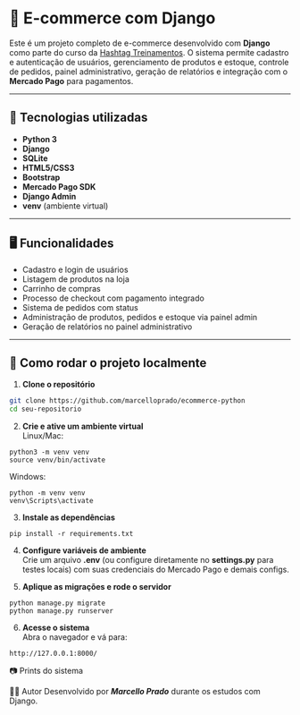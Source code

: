 # 🛒 E-commerce com Django

Este é um projeto completo de e-commerce desenvolvido com **Django** como parte do curso da [Hashtag Treinamentos](https://www.hashtagtreinamentos.com/). O sistema permite cadastro e autenticação de usuários, gerenciamento de produtos e estoque, controle de pedidos, painel administrativo, geração de relatórios e integração com o **Mercado Pago** para pagamentos.

---

## 🔧 Tecnologias utilizadas

- **Python 3**
- **Django**
- **SQLite**
- **HTML5/CSS3**
- **Bootstrap**
- **Mercado Pago SDK**
- **Django Admin**
- **venv** (ambiente virtual)

---

## 🖥️ Funcionalidades

- Cadastro e login de usuários
- Listagem de produtos na loja
- Carrinho de compras
- Processo de checkout com pagamento integrado
- Sistema de pedidos com status
- Administração de produtos, pedidos e estoque via painel admin
- Geração de relatórios no painel administrativo

---

## 🚀 Como rodar o projeto localmente

1. **Clone o repositório**

```bash
git clone https://github.com/marcelloprado/ecommerce-python
cd seu-repositorio
```

2. **Crie e ative um ambiente virtual**<br>
Linux/Mac:
```
python3 -m venv venv
source venv/bin/activate
```
Windows:
```
python -m venv venv
venv\Scripts\activate
```

3. **Instale as dependências**
```
pip install -r requirements.txt
```

4. **Configure variáveis de ambiente** <br>
Crie um arquivo **.env** (ou configure diretamente no **settings.py** para testes locais) com suas credenciais do Mercado Pago e demais configs.

5. **Aplique as migrações e rode o servidor**
```
python manage.py migrate
python manage.py runserver

```
6. **Acesse o sistema**<br>
Abra o navegador e vá para:
```
http://127.0.0.1:8000/
```
📷 Prints do sistema


👨‍💻 Autor
Desenvolvido por ***Marcello Prado*** durante os estudos com Django.
          
           
          
